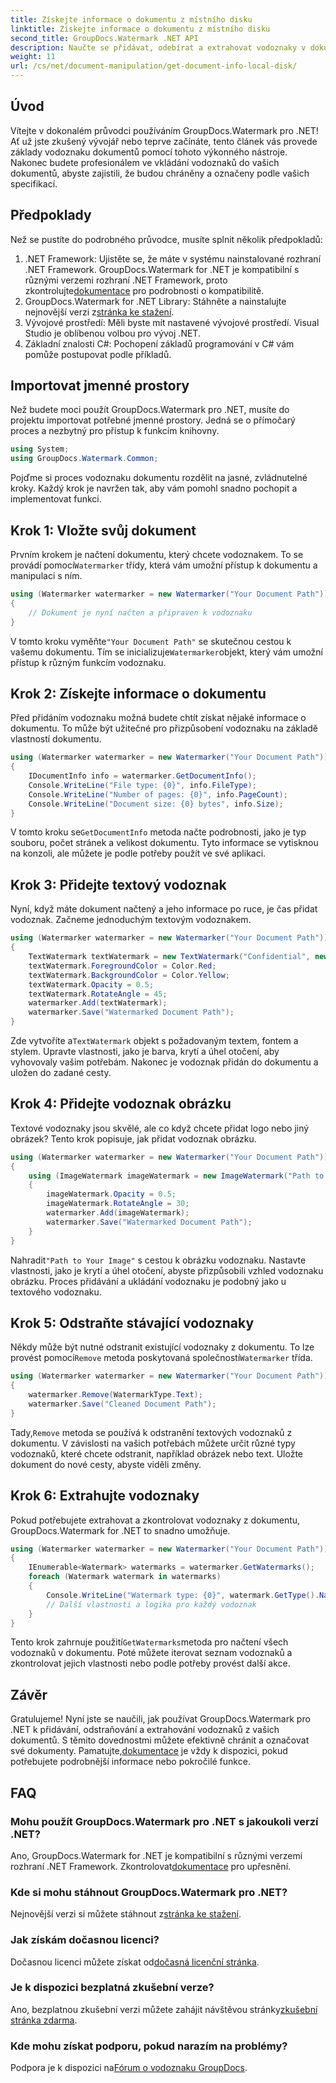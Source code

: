 ```yaml
---
title: Získejte informace o dokumentu z místního disku
linktitle: Získejte informace o dokumentu z místního disku
second_title: GroupDocs.Watermark .NET API
description: Naučte se přidávat, odebírat a extrahovat vodoznaky v dokumentech pomocí GroupDocs Watermark for .NET s tímto komplexním průvodcem krok za krokem.
weight: 11
url: /cs/net/document-manipulation/get-document-info-local-disk/
---
```

## Úvod
Vítejte v dokonalém průvodci používáním GroupDocs.Watermark pro .NET! Ať už jste zkušený vývojář nebo teprve začínáte, tento článek vás provede základy vodoznaku dokumentů pomocí tohoto výkonného nástroje. Nakonec budete profesionálem ve vkládání vodoznaků do vašich dokumentů, abyste zajistili, že budou chráněny a označeny podle vašich specifikací.
## Předpoklady
Než se pustíte do podrobného průvodce, musíte splnit několik předpokladů:
1.  .NET Framework: Ujistěte se, že máte v systému nainstalované rozhraní .NET Framework. GroupDocs.Watermark for .NET je kompatibilní s různými verzemi rozhraní .NET Framework, proto zkontrolujte[dokumentace](https://tutorials.groupdocs.com/Watermark/net/) pro podrobnosti o kompatibilitě.
2.  GroupDocs.Watermark for .NET Library: Stáhněte a nainstalujte nejnovější verzi z[stránka ke stažení](https://releases.groupdocs.com/Watermark/net/).
3. Vývojové prostředí: Měli byste mít nastavené vývojové prostředí. Visual Studio je oblíbenou volbou pro vývoj .NET.
4. Základní znalosti C#: Pochopení základů programování v C# vám pomůže postupovat podle příkladů.
## Importovat jmenné prostory
Než budete moci použít GroupDocs.Watermark pro .NET, musíte do projektu importovat potřebné jmenné prostory. Jedná se o přímočarý proces a nezbytný pro přístup k funkcím knihovny.
```csharp
using System;
using GroupDocs.Watermark.Common;
```
Pojďme si proces vodoznaku dokumentu rozdělit na jasné, zvládnutelné kroky. Každý krok je navržen tak, aby vám pomohl snadno pochopit a implementovat funkci.
## Krok 1: Vložte svůj dokument
 Prvním krokem je načtení dokumentu, který chcete vodoznakem. To se provádí pomocí`Watermarker` třídy, která vám umožní přístup k dokumentu a manipulaci s ním.
```csharp
using (Watermarker watermarker = new Watermarker("Your Document Path"))
{
    // Dokument je nyní načten a připraven k vodoznaku
}
```
 V tomto kroku vyměňte`"Your Document Path"` se skutečnou cestou k vašemu dokumentu. Tím se inicializuje`Watermarker`objekt, který vám umožní přístup k různým funkcím vodoznaku.
## Krok 2: Získejte informace o dokumentu
Před přidáním vodoznaku možná budete chtít získat nějaké informace o dokumentu. To může být užitečné pro přizpůsobení vodoznaku na základě vlastností dokumentu.

```csharp
using (Watermarker watermarker = new Watermarker("Your Document Path"))
{
    IDocumentInfo info = watermarker.GetDocumentInfo();
    Console.WriteLine("File type: {0}", info.FileType);
    Console.WriteLine("Number of pages: {0}", info.PageCount);
    Console.WriteLine("Document size: {0} bytes", info.Size);
}
```
 V tomto kroku se`GetDocumentInfo` metoda načte podrobnosti, jako je typ souboru, počet stránek a velikost dokumentu. Tyto informace se vytisknou na konzoli, ale můžete je podle potřeby použít ve své aplikaci.
## Krok 3: Přidejte textový vodoznak
Nyní, když máte dokument načtený a jeho informace po ruce, je čas přidat vodoznak. Začneme jednoduchým textovým vodoznakem.

```csharp
using (Watermarker watermarker = new Watermarker("Your Document Path"))
{
    TextWatermark textWatermark = new TextWatermark("Confidential", new Font("Arial", 36));
    textWatermark.ForegroundColor = Color.Red;
    textWatermark.BackgroundColor = Color.Yellow;
    textWatermark.Opacity = 0.5;
    textWatermark.RotateAngle = 45;
    watermarker.Add(textWatermark);
    watermarker.Save("Watermarked Document Path");
}
```
 Zde vytvoříte a`TextWatermark` objekt s požadovaným textem, fontem a stylem. Upravte vlastnosti, jako je barva, krytí a úhel otočení, aby vyhovovaly vašim potřebám. Nakonec je vodoznak přidán do dokumentu a uložen do zadané cesty.
## Krok 4: Přidejte vodoznak obrázku
Textové vodoznaky jsou skvělé, ale co když chcete přidat logo nebo jiný obrázek? Tento krok popisuje, jak přidat vodoznak obrázku.

```csharp
using (Watermarker watermarker = new Watermarker("Your Document Path"))
{
    using (ImageWatermark imageWatermark = new ImageWatermark("Path to Your Image"))
    {
        imageWatermark.Opacity = 0.5;
        imageWatermark.RotateAngle = 30;
        watermarker.Add(imageWatermark);
        watermarker.Save("Watermarked Document Path");
    }
}
```
 Nahradit`"Path to Your Image"` s cestou k obrázku vodoznaku. Nastavte vlastnosti, jako je krytí a úhel otočení, abyste přizpůsobili vzhled vodoznaku obrázku. Proces přidávání a ukládání vodoznaku je podobný jako u textového vodoznaku.
## Krok 5: Odstraňte stávající vodoznaky
 Někdy může být nutné odstranit existující vodoznaky z dokumentu. To lze provést pomocí`Remove` metoda poskytovaná společností`Watermarker` třída.

```csharp
using (Watermarker watermarker = new Watermarker("Your Document Path"))
{
    watermarker.Remove(WatermarkType.Text);
    watermarker.Save("Cleaned Document Path");
}
```
 Tady,`Remove` metoda se používá k odstranění textových vodoznaků z dokumentu. V závislosti na vašich potřebách můžete určit různé typy vodoznaků, které chcete odstranit, například obrázek nebo text. Uložte dokument do nové cesty, abyste viděli změny.
## Krok 6: Extrahujte vodoznaky
Pokud potřebujete extrahovat a zkontrolovat vodoznaky z dokumentu, GroupDocs.Watermark for .NET to snadno umožňuje.

```csharp
using (Watermarker watermarker = new Watermarker("Your Document Path"))
{
    IEnumerable<Watermark> watermarks = watermarker.GetWatermarks();
    foreach (Watermark watermark in watermarks)
    {
        Console.WriteLine("Watermark type: {0}", watermark.GetType().Name);
        // Další vlastnosti a logika pro každý vodoznak
    }
}
```
 Tento krok zahrnuje použití`GetWatermarks`metoda pro načtení všech vodoznaků v dokumentu. Poté můžete iterovat seznam vodoznaků a zkontrolovat jejich vlastnosti nebo podle potřeby provést další akce.
## Závěr
 Gratulujeme! Nyní jste se naučili, jak používat GroupDocs.Watermark pro .NET k přidávání, odstraňování a extrahování vodoznaků z vašich dokumentů. S těmito dovednostmi můžete efektivně chránit a označovat své dokumenty. Pamatujte,[dokumentace](https://tutorials.groupdocs.com/Watermark/net/) je vždy k dispozici, pokud potřebujete podrobnější informace nebo pokročilé funkce.
## FAQ
### Mohu použít GroupDocs.Watermark pro .NET s jakoukoli verzí .NET?
 Ano, GroupDocs.Watermark for .NET je kompatibilní s různými verzemi rozhraní .NET Framework. Zkontrolovat[dokumentace](https://tutorials.groupdocs.com/Watermark/net/) pro upřesnění.
### Kde si mohu stáhnout GroupDocs.Watermark pro .NET?
 Nejnovější verzi si můžete stáhnout z[stránka ke stažení](https://releases.groupdocs.com/Watermark/net/).
### Jak získám dočasnou licenci?
 Dočasnou licenci můžete získat od[dočasná licenční stránka](https://purchase.groupdocs.com/temporary-license/).
### Je k dispozici bezplatná zkušební verze?
 Ano, bezplatnou zkušební verzi můžete zahájit návštěvou stránky[zkušební stránka zdarma](https://releases.groupdocs.com/).
### Kde mohu získat podporu, pokud narazím na problémy?
 Podpora je k dispozici na[Fórum o vodoznaku GroupDocs](https://forum.groupdocs.com/c/watermark/19).